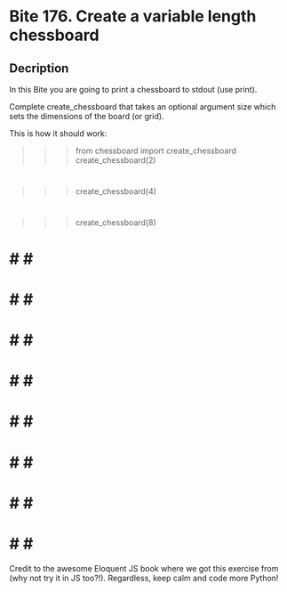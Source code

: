 # Bite 176. Create a variable length chessboard

## Decription

In this Bite you are going to print a chessboard to stdout (use print).

Complete create_chessboard that takes an optional argument size which sets the dimensions of the board (or grid).

This is how it should work:

>>> from chessboard import create_chessboard
>>> create_chessboard(2)
 #
#

>>> create_chessboard(4)
 # #
# #
 # #
# #

>>> create_chessboard(8)
 # # # #
# # # #
 # # # #
# # # #
 # # # #
# # # #
 # # # #
# # # #


Credit to the awesome Eloquent JS book where we got this exercise from (why not try it in JS too?!). Regardless, keep calm and code more Python!